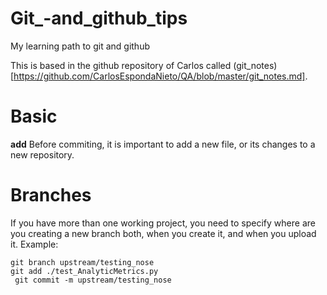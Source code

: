 # Git_-and_github_tips
My learning path to git and github

 This is based in the github repository of Carlos called (git_notes)[https://github.com/CarlosEspondaNieto/QA/blob/master/git_notes.md].

# Basic

**add** Before commiting, it is important to add a new file, or its changes to a new repository. 

# Branches

If you have more than one working project, you need to specify where are you creating a new branch both, when you create it, and when you upload it.
Example:

```
git branch upstream/testing_nose
git add ./test_AnalyticMetrics.py 
 git commit -m upstream/testing_nose

```
